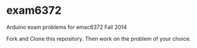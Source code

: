 exam6372
========

Arduino exam problems for emac6372 Fall 2014

Fork and Clone this repository. Then work on the problem of your choice. 